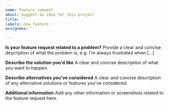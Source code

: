 ```yaml
---
name: Feature request
about: Suggest an idea for this project
title: ''
labels: new feature
assignees: ''

---
```


**Is your feature request related to a problem?**
Provide a clear and concise description of what the problem is, e.g. I'm always frustrated when [...]

**Describe the solution you'd like**
A clear and concise description of what you want to happen.

**Describe alternatives you've considered**
A clear and concise description of any alternative solutions or features you've considered.

**Additional information**
Add any other information or screenshots related to the feature request here.

